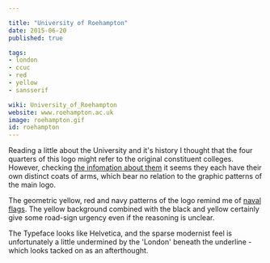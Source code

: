```yaml
---

title: "University of Roehampton"
date: 2015-06-20
published: true

tags:
- london
- ccuc
- red
- yellow
- sansserif

wiki: University_of_Roehampton
website: www.roehampton.ac.uk
image: roehampton.gif
id: roehampton
---
```


Reading a little about the University and it's history I thought that the four quarters of this logo might refer to the original constituent colleges. However, checking [the infomation about them](http://www.roehampton.ac.uk/Colleges/) it seems they each have their own distinct coats of arms, which bear no relation to the graphic patterns of the main logo.

The geometric yellow, red and navy patterns of the logo remind me of [naval flags](https://en.wikipedia.org/wiki/International_maritime_signal_flags). The yellow background combined with the black and yellow certainly give some road-sign urgency even if the reasoning is unclear.

The Typeface looks like Helvetica, and the sparse modernist feel is unfortunately a little undermined by the 'London' beneath the underline - which looks tacked on as an afterthought.
